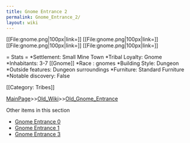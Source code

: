 ```yaml
---
title: Gnome Entrance 2
permalink: Gnome_Entrance_2/
layout: wiki
---
```

[[File:gnome.png|100px|link=]]
[[File:gnome.png|100px|link=]]
[[File:gnome.png|100px|link=]]
[[File:gnome.png|100px|link=]]

= Stats =
*Settlement: Small Mine Town
*Tribal Loyalty: Gnome
*Inhabitants: 3-7 [[Gnome]]
*Race : gnomes 
*Building Style: Dungeon
*Outside features: Dungeon surroundings
*Furniture:  Standard Furniture
*Notable discovery: False

[[Category: Tribes]]

[MainPage](/keeperrl_wiki/ "wikilink")>>[Old_Wiki](/keeperrl_wiki/Old_Wiki "wikilink")>>[Old_Gnome_Entrance](/keeperrl_wiki/Old_Gnome_Entrance "wikilink")

Other items in this section
-    [Gnome Entrance 0](/keeperrl_wiki/Gnome_Entrance_0 "wikilink")
-    [Gnome Entrance 1](/keeperrl_wiki/Gnome_Entrance_1 "wikilink")
-    [Gnome Entrance 3](/keeperrl_wiki/Gnome_Entrance_3 "wikilink")

